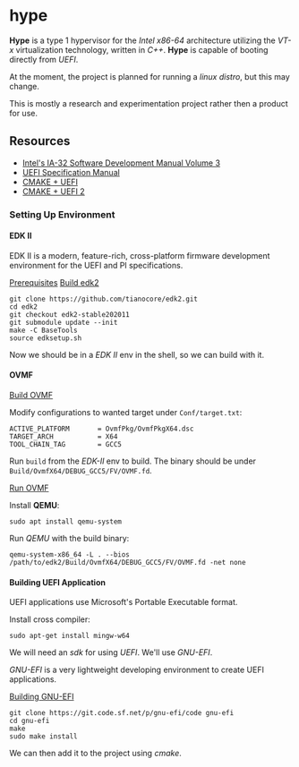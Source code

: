 # hype

__Hype__ is a type 1 hypervisor for the _Intel x86-64_ architecture
utilizing the _VT-x_ virtualization technology, written in _C++_. 
__Hype__ is capable of booting directly from _UEFI_.

At the moment, the project is planned for running a _linux distro_,
but this may change.

This is mostly a research and experimentation project rather then
a product for use.

## Resources

- [Intel's IA-32 Software Development Manual Volume 3](https://www.intel.com/content/www/us/en/architecture-and-technology/64-ia-32-architectures-software-developer-system-programming-manual-325384.html)
- [UEFI Specification Manual](https://www.uefi.org/sites/default/files/resources/UEFI%20Spec%202_6.pdf)
- [CMAKE + UEFI](https://github.com/eruffaldi/uefiboot)
- [CMAKE + UEFI 2](https://github.com/matlo607/uefi-test)

### Setting Up Environment

#### EDK II

EDK II is a modern, feature-rich, cross-platform firmware development environment for the UEFI and PI specifications.

[Prerequisites](https://github.com/tianocore/tianocore.github.io/wiki/Using-EDK-II-with-Native-GCC#Ubuntu_1604_LTS__Ubuntu_1610)
[Build edk2](https://github.com/tianocore/tianocore.github.io/wiki/Common-instructions)

```shell
git clone https://github.com/tianocore/edk2.git
cd edk2
git checkout edk2-stable202011
git submodule update --init
make -C BaseTools
source edksetup.sh
```

Now we should be in a _EDK II_ env in the shell, so we can build with it.

#### OVMF

[Build OVMF](https://github.com/tianocore/tianocore.github.io/wiki/How-to-build-OVMF)

Modify configurations to wanted target under `Conf/target.txt`:
```
ACTIVE_PLATFORM       = OvmfPkg/OvmfPkgX64.dsc
TARGET_ARCH           = X64
TOOL_CHAIN_TAG        = GCC5
```

Run `build` from the _EDK-II_ env to build. 
The binary should be under `Build/OvmfX64/DEBUG_GCC5/FV/OVMF.fd`.

[Run OVMF](https://github.com/tianocore/tianocore.github.io/wiki/How-to-run-OVMF)

Install __QEMU__:
```shell
sudo apt install qemu-system
```

Run _QEMU_ with the build binary:
```shell
qemu-system-x86_64 -L . --bios /path/to/edk2/Build/OvmfX64/DEBUG_GCC5/FV/OVMF.fd -net none
```

#### Building UEFI Application

UEFI applications use Microsoft's Portable Executable format.

Install cross compiler:
```shell
sudo apt-get install mingw-w64
```

We will need an _sdk_ for using _UEFI_. We'll use _GNU-EFI_.

_GNU-EFI_ is a very lightweight developing environment to create UEFI applications.

[Building GNU-EFI](https://wiki.osdev.org/GNU-EFI)

```shell
git clone https://git.code.sf.net/p/gnu-efi/code gnu-efi
cd gnu-efi
make
sudo make install
```

We can then add it to the project using _cmake_.
